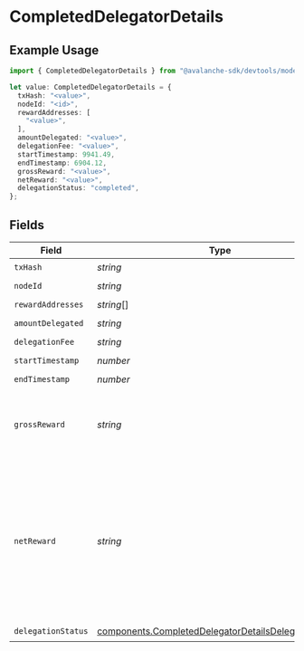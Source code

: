 # CompletedDelegatorDetails

## Example Usage

```typescript
import { CompletedDelegatorDetails } from "@avalanche-sdk/devtools/models/components";

let value: CompletedDelegatorDetails = {
  txHash: "<value>",
  nodeId: "<id>",
  rewardAddresses: [
    "<value>",
  ],
  amountDelegated: "<value>",
  delegationFee: "<value>",
  startTimestamp: 9941.49,
  endTimestamp: 6904.12,
  grossReward: "<value>",
  netReward: "<value>",
  delegationStatus: "completed",
};
```

## Fields

| Field                                                                                                                        | Type                                                                                                                         | Required                                                                                                                     | Description                                                                                                                  |
| ---------------------------------------------------------------------------------------------------------------------------- | ---------------------------------------------------------------------------------------------------------------------------- | ---------------------------------------------------------------------------------------------------------------------------- | ---------------------------------------------------------------------------------------------------------------------------- |
| `txHash`                                                                                                                     | *string*                                                                                                                     | :heavy_check_mark:                                                                                                           | N/A                                                                                                                          |
| `nodeId`                                                                                                                     | *string*                                                                                                                     | :heavy_check_mark:                                                                                                           | N/A                                                                                                                          |
| `rewardAddresses`                                                                                                            | *string*[]                                                                                                                   | :heavy_check_mark:                                                                                                           | N/A                                                                                                                          |
| `amountDelegated`                                                                                                            | *string*                                                                                                                     | :heavy_check_mark:                                                                                                           | N/A                                                                                                                          |
| `delegationFee`                                                                                                              | *string*                                                                                                                     | :heavy_check_mark:                                                                                                           | N/A                                                                                                                          |
| `startTimestamp`                                                                                                             | *number*                                                                                                                     | :heavy_check_mark:                                                                                                           | N/A                                                                                                                          |
| `endTimestamp`                                                                                                               | *number*                                                                                                                     | :heavy_check_mark:                                                                                                           | N/A                                                                                                                          |
| `grossReward`                                                                                                                | *string*                                                                                                                     | :heavy_check_mark:                                                                                                           | Total rewards distributed for the successful delegation.                                                                     |
| `netReward`                                                                                                                  | *string*                                                                                                                     | :heavy_check_mark:                                                                                                           | Net rewards distributed to the delegator after deducting delegation fee from the gross reward for the successful delegation. |
| `delegationStatus`                                                                                                           | [components.CompletedDelegatorDetailsDelegationStatus](../../models/components/completeddelegatordetailsdelegationstatus.md) | :heavy_check_mark:                                                                                                           | N/A                                                                                                                          |